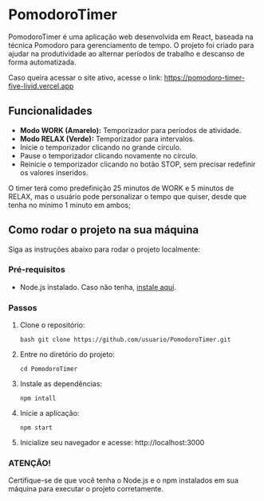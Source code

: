 # PomodoroTimer

PomodoroTimer é uma aplicação web desenvolvida em React, baseada na técnica Pomodoro para gerenciamento de tempo. O projeto foi criado para ajudar na produtividade ao alternar períodos de trabalho e descanso de forma automatizada.

Caso queira acessar o site ativo, acesse o link: https://pomodoro-timer-five-livid.vercel.app 

## Funcionalidades

- **Modo WORK (Amarelo):** Temporizador para períodos de atividade.
- **Modo RELAX (Verde):** Temporizador para intervalos.
- Inicie o temporizador clicando no grande círculo.
- Pause o temporizador clicando novamente no círculo.
- Reinicie o temporizador clicando no botão STOP, sem precisar redefinir os valores inseridos.
  
O timer terá como predefinição 25 minutos de WORK e 5 minutos de RELAX, mas o usuário pode personalizar o tempo que quiser, desde que tenha no mínimo 1 minuto em ambos;

## Como rodar o projeto na sua máquina

Siga as instruções abaixo para rodar o projeto localmente:

### Pré-requisitos

- Node.js instalado. Caso não tenha, [instale aqui](https://nodejs.org/).

### Passos

1. Clone o repositório:
   ```
   bash git clone https://github.com/usuario/PomodoroTimer.git

2. Entre no diretório do projeto:
    ``` 
    cd PomodoroTimer

3. Instale as dependências:
    ```
    npm intall

4. Inicie a aplicação:
    ```
    npm start

5. Inicialize seu navegador e acesse:
    http://localhost:3000

### ATENÇÃO!

Certifique-se de que você tenha o Node.js e o npm instalados em sua máquina para executar o projeto corretamente.